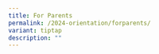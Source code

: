 ```yaml
---
title: For Parents
permalink: /2024-orientation/forparents/
variant: tiptap
description: ""
---
```


